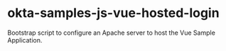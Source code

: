 # okta-samples-js-vue-hosted-login
Bootstrap script to configure an Apache server to host the Vue Sample Application.
